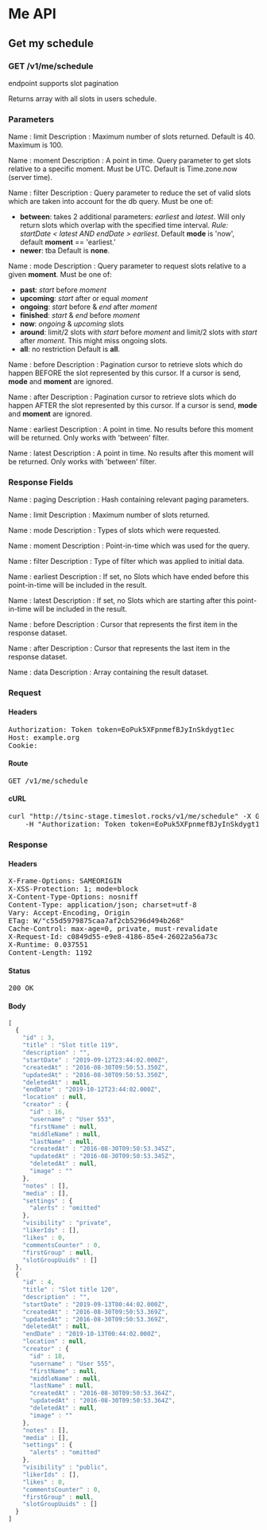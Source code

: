 # Me API

## Get my schedule

### GET /v1/me/schedule

endpoint supports slot pagination

Returns array with all slots in users schedule.

### Parameters

Name : limit
Description : Maximum number of slots returned. Default is 40. Maximum is 100.

Name : moment
Description : A point in time. Query parameter to get slots relative to a specific moment. Must be UTC.
Default is Time.zone.now (server time).

Name : filter
Description : Query parameter to reduce the set of valid slots which are taken into account for the db query. Must be one of:
- **between**: takes 2 additional parameters: *earliest* and *latest*. Will only return slots which overlap with the specified time interval. *Rule: startDate &lt; latest AND endDate &gt; earliest*. Default **mode** is &#39;now&#39;, default **moment** == &#39;earliest.&#39;
- **newer**: tba
Default is **none**.

Name : mode
Description : Query parameter to request slots relative to a given **moment**. Must be one of:
- **past**: *start* before *moment*
- **upcoming**: *start* after or equal *moment*
- **ongoing**: *start* before &amp; *end* after *moment*
- **finished**: *start* &amp; *end* before *moment*
- **now**: *ongoing* &amp; *upcoming* slots
- **around**: limit/2 slots with *start* before *moment* and limit/2 slots with *start* after *moment*. This might miss ongoing slots.
- **all**: no restriction
Default is **all**.

Name : before
Description : Pagination cursor to retrieve slots which do happen BEFORE the slot represented by this cursor. If a cursor is send, **mode** and **moment** are ignored.

Name : after
Description : Pagination cursor to retrieve slots which do happen AFTER the slot represented by this cursor. If a cursor is send, **mode** and **moment** are ignored.

Name : earliest
Description : A point in time. No results before this moment will be returned. Only works with &#39;between&#39; filter.

Name : latest
Description : A point in time. No results after this moment will be returned. Only works with &#39;between&#39; filter.


### Response Fields

Name : paging
Description : Hash containing relevant paging parameters.

Name : limit
Description : Maximum number of slots returned.

Name : mode
Description : Types of slots which were requested.

Name : moment
Description : Point-in-time which was used for the query.

Name : filter
Description : Type of filter which was applied to initial data.

Name : earliest
Description : If set, no Slots which have ended before this point-in-time will be included in the result.

Name : latest
Description : If set, no Slots which are starting after this point-in-time will be included in the result.

Name : before
Description : Cursor that represents the first item in the response dataset.

Name : after
Description : Cursor that represents the last item in the response dataset.

Name : data
Description : Array containing the result dataset.

### Request

#### Headers

<pre>Authorization: Token token=EoPuk5XFpnmefBJyInSkdygt1ec
Host: example.org
Cookie: </pre>

#### Route

<pre>GET /v1/me/schedule</pre>

#### cURL

<pre class="request">curl &quot;http://tsinc-stage.timeslot.rocks/v1/me/schedule&quot; -X GET \
	-H &quot;Authorization: Token token=EoPuk5XFpnmefBJyInSkdygt1ec&quot;</pre>

### Response

#### Headers

<pre>X-Frame-Options: SAMEORIGIN
X-XSS-Protection: 1; mode=block
X-Content-Type-Options: nosniff
Content-Type: application/json; charset=utf-8
Vary: Accept-Encoding, Origin
ETag: W/&quot;c55d5979875caa7af2cb5296d494b268&quot;
Cache-Control: max-age=0, private, must-revalidate
X-Request-Id: c0849d55-e9e8-4186-85e4-26022a56a73c
X-Runtime: 0.037551
Content-Length: 1192</pre>

#### Status

<pre>200 OK</pre>

#### Body

```javascript
[
  {
    "id" : 3,
    "title" : "Slot title 119",
    "description" : "",
    "startDate" : "2019-09-12T23:44:02.000Z",
    "createdAt" : "2016-08-30T09:50:53.350Z",
    "updatedAt" : "2016-08-30T09:50:53.350Z",
    "deletedAt" : null,
    "endDate" : "2019-10-12T23:44:02.000Z",
    "location" : null,
    "creator" : {
      "id" : 16,
      "username" : "User 553",
      "firstName" : null,
      "middleName" : null,
      "lastName" : null,
      "createdAt" : "2016-08-30T09:50:53.345Z",
      "updatedAt" : "2016-08-30T09:50:53.345Z",
      "deletedAt" : null,
      "image" : ""
    },
    "notes" : [],
    "media" : [],
    "settings" : {
      "alerts" : "omitted"
    },
    "visibility" : "private",
    "likerIds" : [],
    "likes" : 0,
    "commentsCounter" : 0,
    "firstGroup" : null,
    "slotGroupUuids" : []
  },
  {
    "id" : 4,
    "title" : "Slot title 120",
    "description" : "",
    "startDate" : "2019-09-13T00:44:02.000Z",
    "createdAt" : "2016-08-30T09:50:53.369Z",
    "updatedAt" : "2016-08-30T09:50:53.369Z",
    "deletedAt" : null,
    "endDate" : "2019-10-13T00:44:02.000Z",
    "location" : null,
    "creator" : {
      "id" : 18,
      "username" : "User 555",
      "firstName" : null,
      "middleName" : null,
      "lastName" : null,
      "createdAt" : "2016-08-30T09:50:53.364Z",
      "updatedAt" : "2016-08-30T09:50:53.364Z",
      "deletedAt" : null,
      "image" : ""
    },
    "notes" : [],
    "media" : [],
    "settings" : {
      "alerts" : "omitted"
    },
    "visibility" : "public",
    "likerIds" : [],
    "likes" : 0,
    "commentsCounter" : 0,
    "firstGroup" : null,
    "slotGroupUuids" : []
  }
]
```
